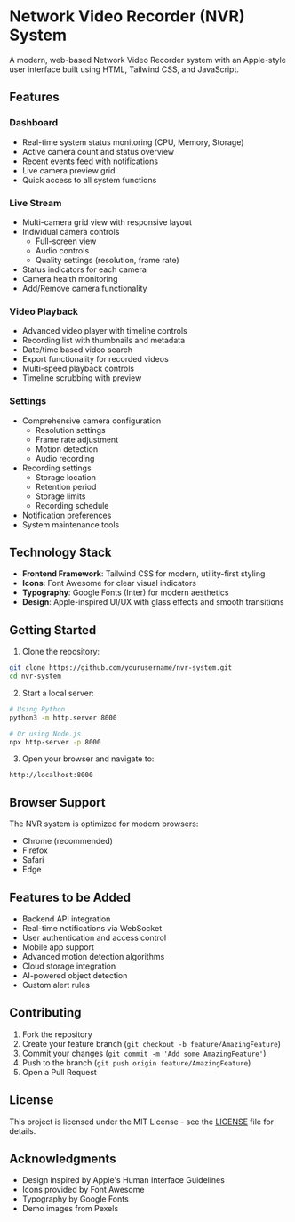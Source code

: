 # Network Video Recorder (NVR) System

A modern, web-based Network Video Recorder system with an Apple-style user interface built using HTML, Tailwind CSS, and JavaScript.

## Features

### Dashboard
- Real-time system status monitoring (CPU, Memory, Storage)
- Active camera count and status overview
- Recent events feed with notifications
- Live camera preview grid
- Quick access to all system functions

### Live Stream
- Multi-camera grid view with responsive layout
- Individual camera controls
  - Full-screen view
  - Audio controls
  - Quality settings (resolution, frame rate)
- Status indicators for each camera
- Camera health monitoring
- Add/Remove camera functionality

### Video Playback
- Advanced video player with timeline controls
- Recording list with thumbnails and metadata
- Date/time based video search
- Export functionality for recorded videos
- Multi-speed playback controls
- Timeline scrubbing with preview

### Settings
- Comprehensive camera configuration
  - Resolution settings
  - Frame rate adjustment
  - Motion detection
  - Audio recording
- Recording settings
  - Storage location
  - Retention period
  - Storage limits
  - Recording schedule
- Notification preferences
- System maintenance tools

## Technology Stack

- **Frontend Framework**: Tailwind CSS for modern, utility-first styling
- **Icons**: Font Awesome for clear visual indicators
- **Typography**: Google Fonts (Inter) for modern aesthetics
- **Design**: Apple-inspired UI/UX with glass effects and smooth transitions

## Getting Started

1. Clone the repository:
```bash
git clone https://github.com/yourusername/nvr-system.git
cd nvr-system
```

2. Start a local server:
```bash
# Using Python
python3 -m http.server 8000

# Or using Node.js
npx http-server -p 8000
```

3. Open your browser and navigate to:
```
http://localhost:8000
```

## Browser Support

The NVR system is optimized for modern browsers:
- Chrome (recommended)
- Firefox
- Safari
- Edge

## Features to be Added

- Backend API integration
- Real-time notifications via WebSocket
- User authentication and access control
- Mobile app support
- Advanced motion detection algorithms
- Cloud storage integration
- AI-powered object detection
- Custom alert rules

## Contributing

1. Fork the repository
2. Create your feature branch (`git checkout -b feature/AmazingFeature`)
3. Commit your changes (`git commit -m 'Add some AmazingFeature'`)
4. Push to the branch (`git push origin feature/AmazingFeature`)
5. Open a Pull Request

## License

This project is licensed under the MIT License - see the [LICENSE](LICENSE) file for details.

## Acknowledgments

- Design inspired by Apple's Human Interface Guidelines
- Icons provided by Font Awesome
- Typography by Google Fonts
- Demo images from Pexels
